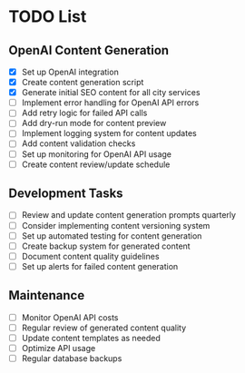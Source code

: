 # TODO List

## OpenAI Content Generation
- [x] Set up OpenAI integration
- [x] Create content generation script
- [x] Generate initial SEO content for all city services
- [ ] Implement error handling for OpenAI API errors
- [ ] Add retry logic for failed API calls
- [ ] Add dry-run mode for content preview
- [ ] Implement logging system for content updates
- [ ] Add content validation checks
- [ ] Set up monitoring for OpenAI API usage
- [ ] Create content review/update schedule

## Development Tasks
- [ ] Review and update content generation prompts quarterly
- [ ] Consider implementing content versioning system
- [ ] Set up automated testing for content generation
- [ ] Create backup system for generated content
- [ ] Document content quality guidelines
- [ ] Set up alerts for failed content generation

## Maintenance
- [ ] Monitor OpenAI API costs
- [ ] Regular review of generated content quality
- [ ] Update content templates as needed
- [ ] Optimize API usage
- [ ] Regular database backups
